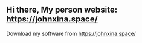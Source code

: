 ## Hi there, My person website: https://johnxina.space/

Download my software from https://johnxina.space/
